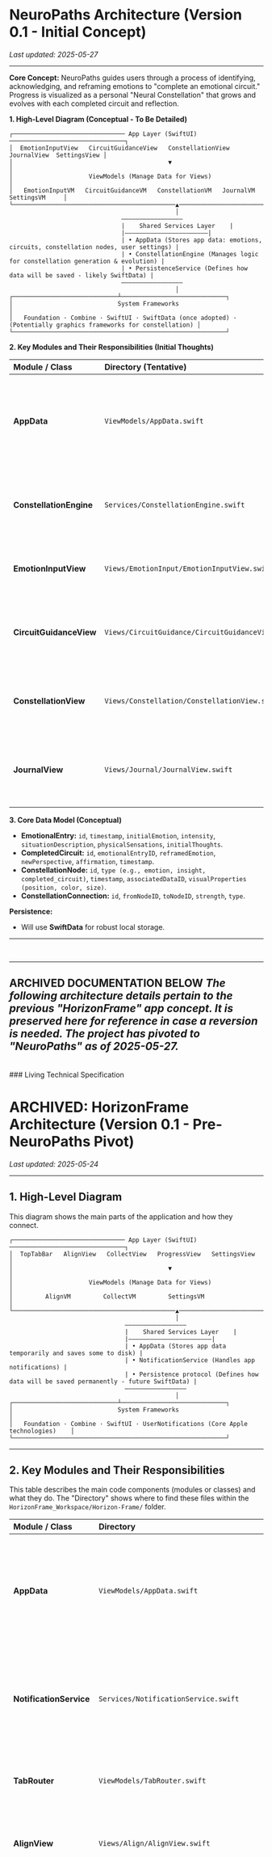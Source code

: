 # NeuroPaths Architecture (Version 0.1 - Initial Concept)

_Last updated: 2025-05-27_

---

**Core Concept:**
NeuroPaths guides users through a process of identifying, acknowledging, and reframing emotions to "complete an emotional circuit." Progress is visualized as a personal "Neural Constellation" that grows and evolves with each completed circuit and reflection.

**1. High-Level Diagram (Conceptual - To Be Detailed)**

```
┌─────────────────────────────── App Layer (SwiftUI) ────────────────────────────────┐
│  EmotionInputView   CircuitGuidanceView   ConstellationView   JournalView  SettingsView │
│                                           ▼                                         │
│                     ViewModels (Manage Data for Views)                              │
│   EmotionInputVM   CircuitGuidanceVM   ConstellationVM   JournalVM   SettingsVM     │
└─────────────────────────────────────────────▲──────────────────────────────────────┘
                                              │
                               ———————————————––
                               |    Shared Services Layer    |
                               |–––––––––––––––––––––––|
                               | • AppData (Stores app data: emotions, circuits, constellation nodes, user settings) |
                               | • ConstellationEngine (Manages logic for constellation generation & evolution) |
                               | • PersistenceService (Defines how data will be saved - likely SwiftData) |
                               ———————————————––
                                              │
┌─────────────────────────────┴─────────────────────────────┐
│                             System Frameworks                                     │
│   Foundation · Combine · SwiftUI · SwiftData (once adopted) · (Potentially graphics frameworks for constellation) │
└───────────────────────────────────────────────────────────┘
```

**2. Key Modules and Their Responsibilities (Initial Thoughts)**

| Module / Class          | Directory (Tentative)                      | Responsibility                                                                                                                               |
| :---------------------- | :----------------------------------------- | :------------------------------------------------------------------------------------------------------------------------------------------- |
| **AppData**             | `ViewModels/AppData.swift`                 | Stores user's emotional entries, completed circuits, constellation data (nodes, connections), and user preferences. Will sync with PersistenceService. |
| **ConstellationEngine** | `Services/ConstellationEngine.swift`       | Contains the logic for generating and updating the visual representation of the user's Neural Constellation based on their logged data.        |
| **EmotionInputView**    | `Views/EmotionInput/EmotionInputView.swift`| Allows users to select or input current emotions and initial thoughts/sensations.                                                            |
| **CircuitGuidanceView** | `Views/CircuitGuidance/CircuitGuidanceView.swift`| Guides the user through the steps of acknowledging, processing, and reframing the selected emotion to complete the circuit.                   |
| **ConstellationView**   | `Views/Constellation/ConstellationView.swift`| Displays the user's personal Neural Constellation. This will be a dynamic and evolving visualization.                                       |
| **JournalView**         | `Views/Journal/JournalView.swift`          | Allows users to review past entries, completed circuits, and reflections, perhaps with insights into patterns.                               |

**3. Core Data Model (Conceptual)**

*   **EmotionalEntry:** `id`, `timestamp`, `initialEmotion`, `intensity`, `situationDescription`, `physicalSensations`, `initialThoughts`.
*   **CompletedCircuit:** `id`, `emotionalEntryID`, `reframedEmotion`, `newPerspective`, `affirmation`, `timestamp`.
*   **ConstellationNode:** `id`, `type (e.g., emotion, insight, completed_circuit)`, `timestamp`, `associatedDataID`, `visualProperties (position, color, size)`.
*   **ConstellationConnection:** `id`, `fromNodeID`, `toNodeID`, `strength`, `type`.

**Persistence:**
*   Will use **SwiftData** for robust local storage.

---
<br>

---
**ARCHIVED DOCUMENTATION BELOW**
_The following architecture details pertain to the previous "HorizonFrame" app concept. It is preserved here for reference in case a reversion is needed. The project has pivoted to "NeuroPaths" as of 2025-05-27._
---
<br>
### Living Technical Specification

# ARCHIVED: HorizonFrame Architecture (Version 0.1 - Pre-NeuroPaths Pivot)

_Last updated: 2025-05-24_

---

## 1. High-Level Diagram

This diagram shows the main parts of the application and how they connect.

```
┌─────────────────────────────── App Layer (SwiftUI) ────────────────────────────────┐
│  TopTabBar   AlignView   CollectView   ProgressView   SettingsView                  │
│                                           ▼                                         │
│                     ViewModels (Manage Data for Views)                              │
│         AlignVM         CollectVM         SettingsVM                                │
└─────────────────────────────────────────────▲──────────────────────────────────────┘
                                              │
                                ———————————————––
                                |    Shared Services Layer    |
                                |–––––––––––––––––––––––|
                                | • AppData (Stores app data temporarily and saves some to disk) |
                                | • NotificationService (Handles app notifications) |
                                | • Persistence protocol (Defines how data will be saved permanently - future SwiftData) |
                                ———————————————––
                                              │
┌─────────────────────────────┴─────────────────────────────┐
│                             System Frameworks                                     │
│   Foundation · Combine · SwiftUI · UserNotifications (Core Apple technologies)    │
└───────────────────────────────────────────────────────────┘
```

---

## 2. Key Modules and Their Responsibilities

This table describes the main code components (modules or classes) and what they do. The "Directory" shows where to find these files within the `HorizonFrame_Workspace/Horizon-Frame/` folder.

| Module / Class          | Directory                                  | Responsibility                                                                                                                               |
| :---------------------- | :----------------------------------------- | :------------------------------------------------------------------------------------------------------------------------------------------- |
| **AppData**             | `ViewModels/AppData.swift`                 | Stores the user's `personalCode` (list of strings) and `insights` (list of Insight objects). It syncs this data with `UserDefaults` (a simple way to store small amounts of data on the device) and schedules notifications when insights change. |
| **NotificationService** | `Services/NotificationService.swift`       | A straightforward helper for using `UNUserNotificationCenter` (Apple's system for notifications). It asks for permission when the app first launches and schedules a set number of daily notifications, spaced out evenly. |
| **TabRouter**           | `ViewModels/TabRouter.swift`               | A simple object that keeps track of which main tab is currently active in the app. It uses `@Published current: Tab` to announce changes.        |
| **AlignView**           | `Views/Align/AlignView.swift`              | Manages the morning reflection flow. It goes through the `personalCode` items, shows color changes, and handles the progress button.           |
|                         |                                            |  • `AlignEditSheet` (a new view) – A pop-up screen (modal sheet) started from a menu button in `AlignView` that lets the user edit their `personalCode`. |
| **CollectView**         | `Views/Collect/CollectView.swift`          | Allows users to create, read, update, and delete `personalCode` lines and `Insight` entries. It can also send new tasks to Todoist through an Obsidian plugin (this happens outside the app). |
| **OnboardingOverlay**   | `Views/Components/OnboardingOverlay.swift` | A semi-transparent guide that appears once for each new feature to help users understand it. Information about whether it has been shown is stored in `UserDefaults`. |

---

## 3. Current Data Model

This is how we currently structure the `Insight` data.

```swift
// An Insight object stores a piece of text, like a quote or a personal note.
struct Insight: Identifiable, Codable, Hashable {
    var id = UUID() // A unique identifier for each insight
    var text: String // The actual text content of the insight
    var created = Date() // The date when the insight was created
}
```

**How Data is Saved (Persistence Path):**

Currently, data is saved using `UserDefaults` in a simple format:
```
UserDefaults
├─ personalCodeKey → Data (JSON-encoded list of Strings)
└─ insightsKey     → Data (JSON-encoded list of Insight objects)
```
(JSON is a common text-based format for representing data.)

### **Future Plan: SwiftData**
_Decision (2025-05-29):_ We plan to adopt **SwiftData** (Apple's newer data storage framework) once the iOS 18 tools are finalized.
Reasoning: SwiftData will make it easier to change our data structure over time and potentially sync data across multiple devices using CloudKit.

---

## **4. Navigation and Routing (How Users Move Through the App)**

*   A single `ContentView` holds the `TopTabBar` (our custom tab bar, not Apple's default `TabView`).
*   Which view is shown is decided by `router.current`. This approach helps keep the app's memory usage low by not loading all views at once, which `TabView` might do.
*   **Future Plan for Deep Links:** We plan to allow users to open specific parts of the app using URLs (e.g., `yourapp://align`). This will use SwiftUI's `.onOpenURL` feature.

---

## **5. Framework and Library Decisions (Tools We Use)**

| Concern (What we need it for) | Decision (What we chose)                                  | Alternatives Considered                                     |
| :---------------------------- | :-------------------------------------------------------- | :---------------------------------------------------------- |
| UI Toolkit (Building the user interface) | **SwiftUI** (for iOS 18 and newer)                        | UIKit (Older Apple framework; SwiftUI allows for faster development) |
| Local Storage (Saving data on the device) | `UserDefaults` wrapper (for now) → **SwiftData** (planned) | Core Data, Realm (Other data storage options)             |
| Notification Scheduling       | `UserNotifications` (Apple's built-in system)             | Background refresh tasks (More complex than needed)         |
| State Management (Managing data flow in the app) | **Combine** + `@Observable` (when we update our tools) | Redux-style architecture (More complex for our current needs) |
| Testing                       | XCTest (Apple's testing framework)                        | Quick/Nimble (Other testing tools we might use later)       |
| Documentation Management      | **Obsidian** with a local vault (`HorizonFrame_Workspace`) | Direct GitHub repository sync for notes (previously used/considered) |

---

## **6. Build and Continuous Integration (CI)**
*   **Xcode Version:** Requires Xcode 16.2 or newer.
*   `DEVELOPMENT_ASSET_PATHS` setting was cleared to prevent warnings after project folder changes.
*   **Continuous Integration (CI):** To be determined. We plan to use GitHub Actions once we have unit tests. (CI is a process to automatically build and test the app whenever code changes are made).

---

## **7. Open Technical Tasks (Things We Still Need To Do)**

1.  Replace `UserDefaults` with **SwiftData** and move existing data to the new system.
2.  Add an analytics tool (e.g., Firebase, or a custom solution) to understand app usage.
3.  Implement "Progress" graphs using Swift Charts.
4.  Write UI tests for the "Align" feature (specifically, checking if the "Iterate" button enables correctly).
5.  Perform an accessibility audit (e.g., check color contrast for VoiceOver users).

---

## **8. Technical Contributing Workflow (How Developers Add Code)**
1.  Create a **feature branch** from the `main` branch for your work.
3.  Run tests using `⌘U` in Xcode.
4.  Submit a Pull Request (PR) on GitHub. Your PR should be "squash merged" (combining all your commits into one) once approved.

---

_Keep this document up-to-date:_ Whenever you introduce a new service, change how a module works, or add a new library, please update the relevant sections here. *(This document will evolve as the project grows.)*

## Core UI Animations

### Kinetic Frames Launch Animation

This animation is envisioned as the initial visual experience when the app launches, directly tying into the "HorizonFrame" branding.

**Concept:**

A series of 4-5 concentric, hollow square frames animate into place on a black background. Each frame is composed of four L-shaped white corner brackets, giving the appearance of a square with the middle section of each side missing. The frames slide in from off-screen (or scale/fade in) to create a satisfying "tunnel forming" or "framing" effect.

**Implementation Approach (SwiftUI):**

1.  **Frame Bracket View (`FrameCornerView.swift` - Suggestion):**
    *   Create a reusable SwiftUI `View` that draws a single L-shaped corner bracket.
    *   This could be done using a `Path` or by combining two `Rectangle` views.
    *   Parameters: `size` (for the length of the arms), `lineWidth`, `color`.

2.  **Single Kinetic Frame View (`KineticFrameView.swift` - Suggestion):**
    *   This view will compose one complete frame from four `FrameCornerView` instances.
    *   Parameters: `frameSize` (overall size of the square), `cornerSize` (size of the L-bracket arms), `lineWidth`, `color`.
    *   Use a `ZStack` or absolute positioning to place the four corners correctly.
    *   Add state variables for animation properties: `offset`, `scale`, `opacity`.

3.  **Launch Animation Container View (`KineticFramesLaunchView.swift`):**
    *   This view will manage and animate multiple `KineticFrameView` instances.
    *   Use a `ZStack` to layer the frames.
    *   Create an array of structs/objects to define the properties of each frame (e.g., final size, animation delay, initial off-screen position).
    *   **Animation Trigger:** Use `.onAppear` to trigger the animations.
    *   **Animation Logic:**
        *   For each `KineticFrameView`:
            *   **Initial State:** Positioned off-screen (e.g., `offset(x: -geometry.size.width)`) or scaled down (`scaleEffect(0.1)`) and transparent (`opacity(0)`).
            *   **Animation:** Use `withAnimation` to animate changes to `offset`, `scale`, and `opacity`.
            *   Apply different `delay()` modifiers to each frame to stagger their entrance.
            *   Use `easeInOut` or a custom spring animation for a smooth, satisfying feel.
        *   Example for one frame sliding from left:
            ```swift
            @State private var frameOffset: CGSize = CGSize(width: -UIScreen.main.bounds.width, height: 0)
            // ...
            KineticFrameView(...)
                .offset(frameOffset)
                .onAppear {
                    withAnimation(.easeInOut(duration: 0.8).delay(0.2)) {
                        frameOffset = .zero
                    }
                }
            ```
    *   **Completion:** After the animation completes, this view could transition to the main app content.

**Key SwiftUI Concepts:**

*   `@State` variables to drive animations.
*   `ZStack` for layering.
*   `.offset()`, `.scaleEffect()`, `.opacity()` modifiers.
*   `withAnimation { ... }` block.
*   `.delay()` animation modifier.
*   `Path` for custom shapes (for the L-brackets).
*   `GeometryReader` if precise positioning relative to screen size is needed for initial off-screen placement.

**Considerations:**

*   **Performance:** For a small number of frames (4-5), performance should be good. If many more were added, consider drawing optimizations.
*   **Customization:** The animation can be varied by changing initial positions (e.g., corners slide in diagonally, frames scale up from the center), durations, and delays.
*   **Haptics:** Consider adding subtle haptic feedback as frames "lock" into place.

---

### How to Iterate on This Document

1.  When starting a new major component, you might copy relevant sections from here as a starting point for more detailed design documents.
2.  Commit any changes to this document: `docs: update architecture for [your feature/change]`.
3.  If you change a folder structure, class name, or technology choice, open `Docs/Architecture.md`, adjust the relevant line(s), and commit this change along with your code changes.
4.  Update the **Current Status** line in the main `README.md` file whenever you complete a major milestone or start a new one.
